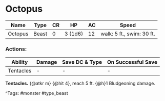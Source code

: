 # Octopus

| Name | Type | CR | HP | AC | Speed |
|------|------|----|----|----|-------|
| Octopus | Beast | 0 | 3 (1d6) | 12 | walk: 5 ft., swim: 30 ft. |

### Actions:

| Ability | Damage | Save DC & Type | On Successful Save |
|---------|--------|----------------|--------------------|
| Tentacles | - | - | - |


**Tentacles.** {@atkr m} {@hit 4}, reach 5 ft. {@h}1 Bludgeoning damage.

^Tags: #monster #type_beast